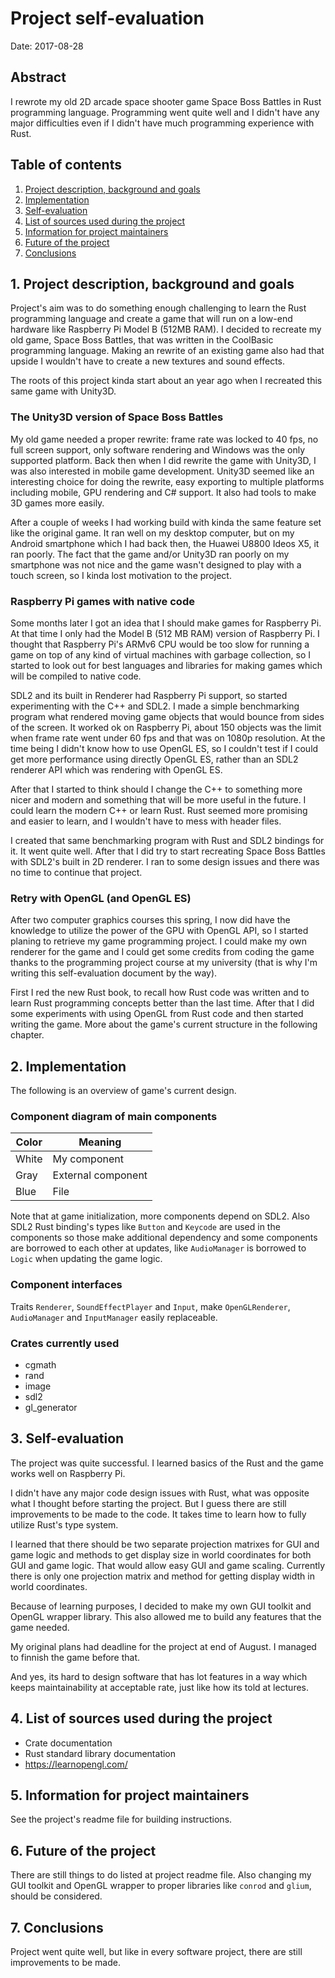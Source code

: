 # Project self-evaluation

Date: 2017-08-28

## Abstract

I rewrote my old 2D arcade space shooter game Space Boss Battles in Rust programming language. Programming went quite well and I didn't
have any major difficulties even if I didn't have much programming experience with Rust.


## Table of contents

1. [Project description, background and goals]()
2. [Implementation]()
3. [Self-evaluation]()
4. [List of sources used during the project]()
5. [Information for project maintainers]()
6. [Future of the project]()
7. [Conclusions]()


## 1. Project description, background and goals

Project's aim was to do something enough challenging to learn the Rust programming language and create a game that will
run on a low-end hardware like Raspberry Pi Model B (512MB RAM). I decided to recreate my old game, Space Boss Battles, that
was written in the CoolBasic programming language. Making an rewrite of an existing game also had that upside I wouldn't
have to create a new textures and sound effects.

The roots of this project kinda start about an year ago when I recreated this same game with Unity3D.

### The Unity3D version of Space Boss Battles

My old game needed a proper rewrite: frame rate was locked to 40 fps, no full screen support, only software rendering and Windows was the only supported
platform. Back then when I did rewrite the game with Unity3D, I was also interested in mobile game development.
Unity3D seemed like an interesting choice for doing the rewrite, easy
exporting to multiple platforms including mobile, GPU rendering and C# support.
It also had tools to make 3D games more easily.

After a couple of weeks I had working build with kinda the same
feature set like the original game. It ran well on my desktop computer, but on my Android smartphone which I had back then, the
Huawei U8800 Ideos X5, it ran poorly. The fact that the game and/or Unity3D ran poorly
on my smartphone was not nice and the game wasn't designed to play with a touch screen, so I kinda lost motivation to the project.

### Raspberry Pi games with native code

Some months later I got an idea that I should make games for Raspberry Pi. At that time I only had the Model B (512 MB RAM) version of
Raspberry Pi. I thought that Raspberry Pi's ARMv6 CPU would be too slow for running a game on top of any kind of virtual machines with
garbage collection, so I started to look out for best languages and libraries for making games which will be compiled to native code.

SDL2 and its built in Renderer had Raspberry Pi support, so started experimenting with the C++ and SDL2. I made a simple benchmarking program
what rendered moving game objects that would bounce from sides of the screen. It worked ok on Raspberry Pi, about 150 objects was the limit when
frame rate went under 60 fps and that was on 1080p resolution. At the time being I didn't know how to use OpenGL ES, so I couldn't test if I could get more
performance using directly OpenGL ES, rather than an SDL2 renderer API which was rendering with OpenGL ES.

After that I started to think should I change the C++ to something more nicer and modern and something that will be more useful in the future.
I could learn the modern C++ or learn Rust. Rust seemed more promising and easier to learn, and I wouldn't have to mess with header files.

I created that same benchmarking program with Rust and SDL2 bindings for it. It went quite well. After that I did try to start recreating Space Boss Battles
with SDL2's built in 2D renderer. I ran to some design issues and there was no time to continue that project.

### Retry with OpenGL (and OpenGL ES)

After two computer graphics courses this spring, I now did have the knowledge to utilize the power of the GPU with OpenGL API, so I started
planing to retrieve my game programming project. I could make my own renderer for the game and I could get some credits from coding the game
thanks to the programming project course at my university (that is why I'm writing this self-evaluation document by the way).

First I red the new Rust book, to recall how Rust code was written and to learn Rust programming concepts better than the last time.
After that I did some experiments with using OpenGL from Rust code and then started writing the game. More about the game's current structure in
the following chapter.


## 2. Implementation

The following is an overview of game's current design.

### Component diagram of main components

Color | Meaning
------|------------------
White | My component
Gray  | External component
Blue  | File

Note that at game initialization, more components depend on SDL2. Also SDL2 Rust binding's types like `Button` and `Keycode` are
used in the components so those make additional dependency and some components are borrowed to each other at updates, like `AudioManager` is borrowed to
`Logic` when updating the game logic.

### Component interfaces

Traits `Renderer`, `SoundEffectPlayer` and `Input`, make `OpenGLRenderer`, `AudioManager` and `InputManager` easily replaceable.


### Crates currently used

* cgmath
* rand
* image
* sdl2
* gl_generator


## 3. Self-evaluation

The project was quite successful. I learned basics of the Rust and the game works well on Raspberry Pi.

I didn't have any major code design issues with Rust, what was opposite what I thought before starting the project.
But I guess there are still improvements to be made to the code. It takes time to learn how to fully utilize Rust's type system.

I learned that there should be two separate projection matrixes for GUI and game logic and
methods to get display size in world coordinates for both GUI and game logic. That would allow easy GUI and game scaling.
Currently there is only one projection matrix and method for getting display width in world coordinates.

Because of learning purposes, I decided to make my own GUI toolkit and OpenGL wrapper library. This also allowed me to
build any features that the game needed.

My original plans had deadline for the project at end of August. I managed to finnish the game before that.

And yes, its hard to design software that has lot features in a way which keeps maintainability at acceptable rate, just like
how its told at lectures.

## 4. List of sources used during the project

* Crate documentation
* Rust standard library documentation
* https://learnopengl.com/

## 5. Information for project maintainers

See the project's readme file for building instructions.

## 6. Future of the project

There are still things to do listed at project readme file. Also changing my GUI toolkit and OpenGL wrapper to proper libraries
like `conrod` and `glium`, should be considered.

## 7. Conclusions

Project went quite well, but like in every software project, there are still improvements to be made.